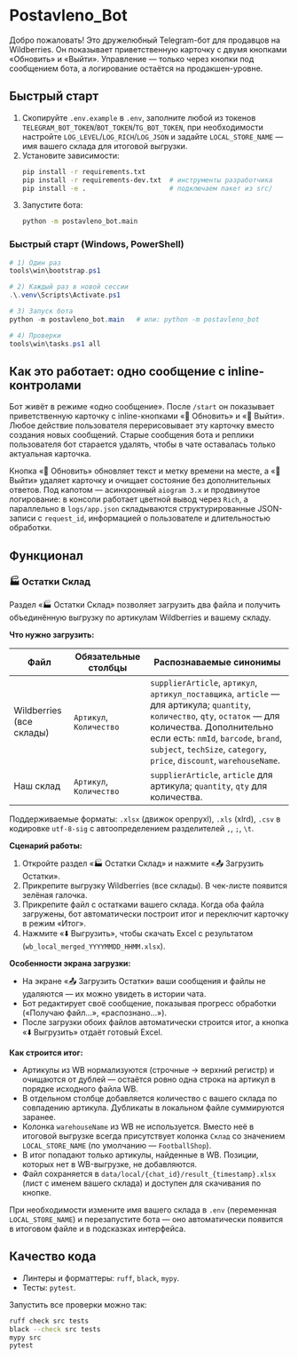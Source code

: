# Postavleno_Bot

Добро пожаловать! Это дружелюбный Telegram-бот для продавцов на Wildberries. Он показывает приветственную карточку с двумя кнопками «Обновить» и «Выйти». Управление — только через кнопки под сообщением бота, а логирование остаётся на продакшен-уровне.

## Быстрый старт

1. Скопируйте `.env.example` в `.env`, заполните любой из токенов `TELEGRAM_BOT_TOKEN`/`BOT_TOKEN`/`TG_BOT_TOKEN`, при необходимости настройте `LOG_LEVEL`/`LOG_RICH`/`LOG_JSON` и задайте `LOCAL_STORE_NAME` — имя вашего склада для итоговой выгрузки.
2. Установите зависимости:
   ```bash
   pip install -r requirements.txt
   pip install -r requirements-dev.txt  # инструменты разработчика
   pip install -e .                     # подключаем пакет из src/
   ```
3. Запустите бота:
   ```bash
   python -m postavleno_bot.main
   ```

### Быстрый старт (Windows, PowerShell)
```powershell
# 1) Один раз
tools\win\bootstrap.ps1

# 2) Каждый раз в новой сессии
.\.venv\Scripts\Activate.ps1

# 3) Запуск бота
python -m postavleno_bot.main   # или: python -m postavleno_bot

# 4) Проверки
tools\win\tasks.ps1 all
```

## Как это работает: одно сообщение с inline-контролами

Бот живёт в режиме «одно сообщение». После `/start` он показывает приветственную карточку с inline-кнопками «🔄 Обновить» и «🚪 Выйти». Любое действие пользователя перерисовывает эту карточку вместо создания новых сообщений. Старые сообщения бота и реплики пользователя бот старается удалять, чтобы в чате оставалась только актуальная карточка.

Кнопка «🔄 Обновить» обновляет текст и метку времени на месте, а «🚪 Выйти» удаляет карточку и очищает состояние без дополнительных ответов. Под капотом — асинхронный `aiogram 3.x` и продвинутое логирование: в консоли работает цветной вывод через `Rich`, а параллельно в `logs/app.json` складываются структурированные JSON-записи с `request_id`, информацией о пользователе и длительностью обработки.

## Функционал

### 🏭 Остатки Склад

Раздел «🏭 Остатки Склад» позволяет загрузить два файла и получить объединённую выгрузку по артикулам Wildberries и вашему складу.

**Что нужно загрузить:**

| Файл | Обязательные столбцы | Распознаваемые синонимы |
| --- | --- | --- |
| Wildberries (все склады) | `Артикул`, `Количество` | `supplierArticle`, `артикул`, `артикул_поставщика`, `article` — для артикула; `quantity`, `количество`, `qty`, `остаток` — для количества. Дополнительно если есть: `nmId`, `barcode`, `brand`, `subject`, `techSize`, `category`, `price`, `discount`, `warehouseName`. |
| Наш склад | `Артикул`, `Количество` | `supplierArticle`, `article` для артикула; `quantity`, `qty` для количества. |

Поддерживаемые форматы: `.xlsx` (движок openpyxl), `.xls` (xlrd), `.csv` в кодировке `utf-8-sig` с автоопределением разделителей `,`, `;`, `\t`.

**Сценарий работы:**

1. Откройте раздел «🏭 Остатки Склад» и нажмите «📤 Загрузить Остатки».
2. Прикрепите выгрузку Wildberries (все склады). В чек-листе появится зелёная галочка.
3. Прикрепите файл с остатками вашего склада. Когда оба файла загружены, бот автоматически построит итог и переключит карточку в режим «Итог».
4. Нажмите «⬇️ Выгрузить», чтобы скачать Excel с результатом (`wb_local_merged_YYYYMMDD_HHMM.xlsx`).

**Особенности экрана загрузки:**

* На экране «📤 Загрузить Остатки» ваши сообщения и файлы не удаляются — их можно увидеть в истории чата.
* Бот редактирует своё сообщение, показывая прогресс обработки («Получаю файл…», «распознано…»).
* После загрузки обоих файлов автоматически строится итог, а кнопка «⬇️ Выгрузить» отдаёт готовый Excel.

**Как строится итог:**

* Артикулы из WB нормализуются (строчные → верхний регистр) и очищаются от дублей — остаётся ровно одна строка на артикул в порядке исходного файла WB.
* В отдельном столбце добавляется количество с вашего склада по совпадению артикула. Дубликаты в локальном файле суммируются заранее.
* Колонка `warehouseName` из WB не используется. Вместо неё в итоговой выгрузке всегда присутствует колонка `Склад` со значением `LOCAL_STORE_NAME` (по умолчанию — `FootballShop`).
* В итог попадают только артикулы, найденные в WB. Позиции, которых нет в WB-выгрузке, не добавляются.
* Файл сохраняется в `data/local/{chat_id}/result_{timestamp}.xlsx` (лист с именем вашего склада) и доступен для скачивания по кнопке.

При необходимости измените имя вашего склада в `.env` (переменная `LOCAL_STORE_NAME`) и перезапустите бота — оно автоматически появится в итоговом файле и в подсказках интерфейса.

## Качество кода

* Линтеры и форматтеры: `ruff`, `black`, `mypy`.
* Тесты: `pytest`.

Запустить все проверки можно так:
```bash
ruff check src tests
black --check src tests
mypy src
pytest
```
